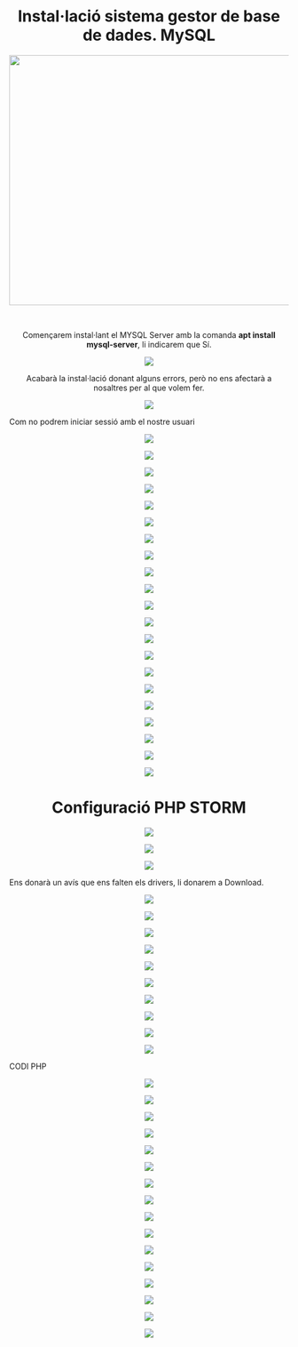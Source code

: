 <h1 align="center">
  <b>Instal·lació sistema gestor de base de dades. MySQL</b>
</h1>


<p align="center">
  <img width="550" height="450" src="https://user-images.githubusercontent.com/91249151/155317358-434d220f-baf6-47c5-958d-b1a0f6375c95.png">
</p>
<br>
<p align="center">
  Començarem instal·lant el MYSQL Server amb la comanda <b>apt install mysql-server</b>, li indicarem que Sí.
</p>

<p align="center">
  <img src="https://user-images.githubusercontent.com/91249151/155302043-05e4211c-d0ca-4959-94db-917f8871cf96.png">
</p>

<p align="center">
Acabarà la instal·lació donant alguns errors, però no ens afectarà a nosaltres per al que volem fer.
</p>
  
<p align="center">
  <img src="https://user-images.githubusercontent.com/91249151/155302575-3ec9045c-8904-4ad1-8212-c01089af7a65.png">
</p>

Com no podrem iniciar sessió amb el nostre usuari

<p align="center">
  <img src="https://user-images.githubusercontent.com/91249151/155303908-2f5f1a02-661a-4218-988d-6eb4de063f8e.png">
</p>

<p align="center">
  <img src="https://user-images.githubusercontent.com/91249151/155304131-3461de9f-7aa5-491e-864a-e38abb11b687.png">
</p>

<p align="center">
  <img src="https://user-images.githubusercontent.com/91249151/155306057-bd714443-5384-4cb4-9a25-0882fe7ab05f.png">
</p>

<p align="center">
  <img src="https://user-images.githubusercontent.com/91249151/155307587-e488a3a6-c8f3-420a-be5e-428da88894a0.png">
</p>

<p align="center">
  <img src="https://user-images.githubusercontent.com/91249151/155310036-c0f6bfe2-0c1e-4b7e-8f00-8bce15443fb1.png">
</p>

<p align="center">
  <img src="https://user-images.githubusercontent.com/91249151/155310768-034e3b99-89f2-49fb-98cf-2088520743b5.png">
</p>

<p align="center">
  <img src="https://user-images.githubusercontent.com/91249151/155310779-fa337d77-9617-4e4c-b082-9a4893374db2.png">
</p>

<p align="center">
  <img src="https://user-images.githubusercontent.com/91249151/155310803-fb349ca9-082f-4588-a0a3-46893ba8903e.png">
</p>

<p align="center">
  <img src="https://user-images.githubusercontent.com/91249151/155310832-298e5d9c-1675-4e61-ab39-13b17561a022.png">
</p>

<p align="center">
  <img src="https://user-images.githubusercontent.com/91249151/155310851-7feb10cc-dba4-42da-bb04-bdf1cca18f16.png">
</p>

<p align="center">
  <img src="https://user-images.githubusercontent.com/91249151/155310867-e71052fc-3b88-4f35-a9ab-8f95c57e600b.png">
</p>

<p align="center">
  <img src="https://user-images.githubusercontent.com/91249151/155310880-78400ad2-d2d5-4d46-a239-676eb6d17473.png">
</p>

<p align="center">
  <img src="https://user-images.githubusercontent.com/91249151/155311299-89773416-0299-4ead-864e-879675f98854.png">
</p>

<p align="center">
  <img src="https://user-images.githubusercontent.com/91249151/155311321-8e5ac91e-3ea9-410a-9dc3-1f9ec3d36f03.png">
</p>

<p align="center">
  <img src="https://user-images.githubusercontent.com/91249151/155311759-4c0d4adc-14a1-46a7-af67-d554cd937bf3.png">
</p>

<p align="center">
  <img src="https://user-images.githubusercontent.com/91249151/155312190-8e2c69c8-6170-4645-afb7-3a7ddbf278de.png">
</p>

<p align="center">
  <img src="https://user-images.githubusercontent.com/91249151/155312191-bf4b69b6-d5a0-40e6-988e-dbcd348ab232.png">
</p>

<p align="center">
  <img src="https://user-images.githubusercontent.com/91249151/155313001-5035dabe-3282-42f0-b121-d0b4bfeedc70.png">
</p>

<p align="center">
  <img src="https://user-images.githubusercontent.com/91249151/155313010-7ea8d153-0839-470b-a002-cd2dc2870420.png">
</p>

<p align="center">
  <img src="https://user-images.githubusercontent.com/91249151/155313022-3f8325d2-ef86-4250-b18d-d6255cbfd519.png">
</p>

<p align="center">
  <img src="https://user-images.githubusercontent.com/91249151/155314088-65870cf4-7d2b-4090-ac01-657ae7d0ae9b.png">
</p>

<h1 align="center">
  <b>Configuració PHP STORM</b>
</h1>

<p align="center">
  <img src="https://user-images.githubusercontent.com/91249151/155317192-cae84918-ac80-4b4c-8bb4-6f6181e53d9f.png">
</p>

<p align="center">
  <img src="https://user-images.githubusercontent.com/91249151/155315996-b23ee806-7463-40b4-a0ee-4b8636bc8805.png">
</p>

<p align="center">
  <img src="https://user-images.githubusercontent.com/91249151/155316029-49f078fd-3eaf-4907-8807-635c45cd2bb1.png">
</p>

Ens donarà un avís que ens falten els drivers, li donarem a Download.

<p align="center">
  <img src="https://user-images.githubusercontent.com/91249151/155316041-7d70d924-610a-46d6-a165-b91e612190f4.png">
</p>


<p align="center">
  <img src="https://user-images.githubusercontent.com/91249151/155316870-7870a4aa-11a4-4861-a795-729d3f114763.png">
</p>

<p align="center">
  <img src="https://user-images.githubusercontent.com/91249151/155316845-dec9c2e5-1cbc-4734-bfa1-39fbb26f483e.png">
</p>

<p align="center">
  <img src="https://user-images.githubusercontent.com/91249151/155316985-b846f4dc-4f42-4d5d-b860-e2d392d5f5f1.png">
</p>

<p align="center">
  <img src="https://user-images.githubusercontent.com/91249151/155318235-d60601d9-cbd3-40d5-b871-cfd677990ef9.png">
</p>

<p align="center">
  <img src="https://user-images.githubusercontent.com/91249151/155318271-4d30eeb0-4d2f-4314-b7ad-b2cc708d5791.png">
</p>

<p align="center">
  <img src="https://user-images.githubusercontent.com/91249151/155318344-872b15ef-dc2d-4dda-8ed8-5f46c5ba08ad.png">
</p>

<p align="center">
  <img src="https://user-images.githubusercontent.com/91249151/155339568-b8cb6559-8f7e-441f-9002-6882a13853c6.png">
</p>

<p align="center">
  <img src="https://user-images.githubusercontent.com/91249151/155339582-ddc2f8c0-68da-4ebb-b9fd-19fde1d7e779.png">
</p>

<p align="center">
  <img src="https://user-images.githubusercontent.com/91249151/155339591-69b487c4-55b9-443f-9f38-fa63949d5a17.png">
</p>



CODI PHP

<p align="center">
  <img src="https://user-images.githubusercontent.com/91249151/155319512-f0b16c68-6348-40be-b7cc-e1745c8a9f9e.png">
</p>

<p align="center">
  <img src="https://user-images.githubusercontent.com/91249151/155320679-0c7001b9-dc0b-4208-a181-bcded24c7e03.png">
</p>

<p align="center">
  <img src="https://user-images.githubusercontent.com/91249151/155321350-ee8c76e6-6b60-4e79-8544-6748a286f441.png">
</p>

<p align="center">
  <img src="https://user-images.githubusercontent.com/91249151/155332635-b0dda926-c297-402f-aaea-9fc7d572fb7a.png">
</p>


<p align="center">
  <img src="https://user-images.githubusercontent.com/91249151/155332661-22add513-5485-442d-9fb2-b70d17160fb4.png">
</p>

<p align="center">
  <img src="(https://user-images.githubusercontent.com/91249151/155333055-3066480b-5470-4d47-ad00-d94e669631e1.png">
</p>

<p align="center">
  <img src="(https://user-images.githubusercontent.com/91249151/155333063-7c8ad2ad-02f7-4e65-8fc9-91708d16a603.png">
</p>

<p align="center">
  <img src="(https://user-images.githubusercontent.com/91249151/155333956-f837680f-4a62-4b23-8ee1-ecd2bf978fc9.png">
</p>

<p align="center">
  <img src="(https://user-images.githubusercontent.com/91249151/155333972-6d510bbc-d39e-45c8-80d8-01d637a9c51d.png">
</p>

<p align="center">
  <img src="(https://user-images.githubusercontent.com/91249151/155333992-11a10708-371f-454c-85a5-4088d009a44b.png">
</p>

<p align="center">
  <img src="(https://user-images.githubusercontent.com/91249151/155334022-d54f4220-5c90-4962-81e6-a39f143c9b6a.png">
</p>

<p align="center">
  <img src="(https://user-images.githubusercontent.com/91249151/155335981-acc28a69-7fa7-4e22-aab0-97baebdff002.png">
</p>

<p align="center">
  <img src="(https://user-images.githubusercontent.com/91249151/155336052-8a9f234b-f9e1-4e91-8829-99f1bf44ddf5.png">
</p>

<p align="center">
  <img src="(https://user-images.githubusercontent.com/91249151/155336006-d9453e1e-bf83-46f1-83d7-a6d347036cf7.png">
</p>

<p align="center">
  <img src="(https://user-images.githubusercontent.com/91249151/155340040-4f5b94db-3ac4-42ec-81ca-906b0e35a479.png">
</p>

<p align="center">
  <img src="(https://user-images.githubusercontent.com/91249151/155340056-32c60c14-9319-4c0a-a668-f19c45063167.png">
</p>

